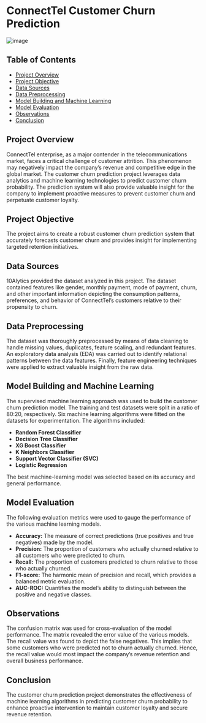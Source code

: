 # ConnectTel Customer Churn Prediction

![image](https://github.com/YannickEsopere/10Alytics-FSDS-CapstoneProject/assets/134769052/d22402b3-b618-43e1-8716-422d46382d03)

## Table of Contents
- [Project Overview](#project-overview)
- [Project Objective](#project-objective)
- [Data Sources](#data-sources)
- [Data Preprocessing](#data-preprocessing)
- [Model Building and Machine Learning](#model-building-and-machine-learning)
- [Model Evaluation](#model-evaluation)
- [Observations](#observations)
- [Conclusion](#conclusion)

## Project Overview
ConnectTel enterprise, as a major contender in the telecommunications market, faces a critical challenge of customer attrition. This phenomenon may negatively impact the company’s revenue and competitive edge in the global market.
The customer churn prediction project leverages data analytics and machine learning technologies to predict customer churn probability. The prediction system will also provide valuable insight for the company to implement proactive measures to prevent customer churn and perpetuate customer loyalty.

## Project Objective
The project aims to create a robust customer churn prediction system that accurately forecasts customer churn and provides insight for implementing targeted retention initiatives.

## Data Sources
10Alytics provided the dataset analyzed in this project. The dataset contained features like gender, monthly payment, mode of payment, churn, and other important information depicting the consumption patterns, preferences, and behavior of ConnectTel’s customers relative to their propensity to churn.

## Data Preprocessing
The dataset was thoroughly preprocessed by means of data cleaning to handle missing values, duplicates, feature scaling, and redundant features. An exploratory data analysis (EDA) was carried out to identify relational patterns between the data features. Finally, feature engineering techniques were applied to extract valuable insight from the raw data.

## Model Building and Machine Learning
The supervised machine learning approach was used to build the customer churn prediction model. The training and test datasets were split in a ratio of 80:20, respectively. Six machine learning algorithms were fitted on the datasets for experimentation. The algorithms included:
- **Random Forest Classifier**
- **Decision Tree Classifier**
- **XG Boost Classifier**
- **K Neighbors Classifier**
- **Support Vector Classifier (SVC)**
- **Logistic Regression**

The best machine-learning model was selected based on its accuracy and general performance.

## Model Evaluation
The following evaluation metrics were used to gauge the performance of the various machine learning models.
- **Accuracy:** The measure of correct predictions (true positives and true negatives) made by the model.
- **Precision:** The proportion of customers who actually churned relative to all customers who were predicted to churn.
- **Recall:** The proportion of customers predicted to churn relative to those who actually churned.
- **F1-score:** The harmonic mean of precision and recall, which provides a balanced metric evaluation.
- **AUC-ROC:** Quantifies the model’s ability to distinguish between the positive and negative classes.

## Observations
The confusion matrix was used for cross-evaluation of the model performance. The matrix revealed the error value of the various models. The recall value was found to depict the false negatives. This implies that some customers who were predicted not to churn actually churned. Hence, the recall value would most impact the company’s revenue retention and overall business performance.

## Conclusion
The customer churn prediction project demonstrates the effectiveness of machine learning algorithms in predicting customer churn probability to enhance proactive intervention to maintain customer loyalty and secure revenue retention. 

